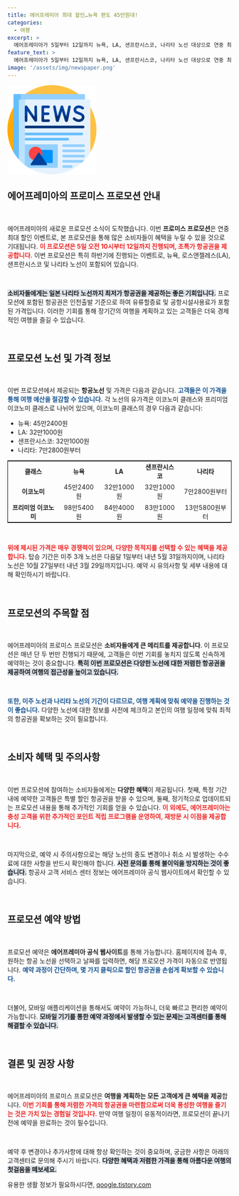 ```yaml
---
title: 에어프레미아 최대 할인…뉴욕 편도 45만원대!
categories:
  - 여행
excerpt: >
  에어프레미아가 5일부터 12일까지 뉴욕, LA, 샌프란시스코, 나리타 노선 대상으로 연중 최대 할인 이벤트 프로미스를 진행합니다! 편도 항공권이 7만2800원부터 시작, 저렴한 가격에 해외 여행을 계획할 절호의 기회입니다!
feature_text: >
  에어프레미아가 5일부터 12일까지 뉴욕, LA, 샌프란시스코, 나리타 노선 대상으로 연중 최대 할인 이벤트 프로미스를 진행합니다! 편도 항공권이 7만2800원부터 시작, 저렴한 가격에 해외 여행을 계획할 절호의 기회입니다!
image: '/assets/img/newspaper.png'
---
```


<p><img src="/assets/img/newspaper.png" alt="kimp 속보" /></p>

<h2 data-ke-size="size26">에어프레미아의 프로미스 프로모션 안내</h2>

<p data-ke-size="size16">&nbsp;</p>

<p>에어프레미아의 새로운 프로모션 소식이 도착했습니다. 이번 <b>프로미스 프로모션</b>은 연중 최대 할인 이벤트로, 본 프로모션을 통해 많은 소비자들이 혜택을 누릴 수 있을 것으로 기대됩니다. <b><span style="color: #ee2323;">이 프로모션은 5일 오전 10시부터 12일까지 진행되며, 초특가 항공권을 제공합니다.</span></b> 이번 프로모션은 특히 하반기에 진행되는 이벤트로, 뉴욕, 로스앤젤레스(LA), 샌프란시스코 및 나리타 노선이 포함되어 있습니다. </p>

<p data-ke-size="size16">&nbsp;</p>

<p><b><span style="background-color: #21538527;">소비자들에게는 일본 나리타 노선까지 최저가 항공권을 제공하는 좋은 기회입니다.</span></b> 프로모션에 포함된 항공권은 인천출발 기준으로 하여 유류할증료 및 공항시설사용료가 포함된 가격입니다. 이러한 기회를 통해 장기간의 여행을 계획하고 있는 고객들은 더욱 경제적인 여행을 즐길 수 있습니다.</p>

<p data-ke-size="size16">&nbsp;</p>

<h2 data-ke-size="size26">프로모션 노선 및 가격 정보</h2>

<p data-ke-size="size16">&nbsp;</p>

<p>이번 프로모션에서 제공되는 <b>항공노선</b> 및 가격은 다음과 같습니다. <b><span style="color: #1a5490;">고객들은 이 가격을 통해 여행 예산을 절감할 수 있습니다.</span></b> 각 노선의 유가격은 이코노미 클래스와 프리미엄 이코노미 클래스로 나뉘어 있으며, 이코노미 클래스의 경우 다음과 같습니다:</p>

<ul>
  <li>뉴욕: 45만2400원</li>
  <li>LA: 32만1000원</li>
  <li>샌프란시스코: 32만1000원</li>
  <li>나리타: 7만2800원부터</li>
</ul>

<table style="width:100%; border:1px solid #000;">
  <tr>
    <td style="text-align: center; height: 17px;"><b>클래스</b></td>
    <td style="text-align: center; height: 17px;"><b>뉴욕</b></td>
    <td style="text-align: center; height: 17px;"><b>LA</b></td>
    <td style="text-align: center; height: 17px;"><b>샌프란시스코</b></td>
    <td style="text-align: center; height: 17px;"><b>나리타</b></td>
  </tr>
  <tr>
    <td style="text-align: center; height: 17px;"><b>이코노미</b></td>
    <td style="text-align: center; height: 17px;">45만2400원</td>
    <td style="text-align: center; height: 17px;">32만1000원</td>
    <td style="text-align: center; height: 17px;">32만1000원</td>
    <td style="text-align: center; height: 17px;">7만2800원부터</td>
  </tr>
  <tr>
    <td style="text-align: center; height: 17px;"><b>프리미엄 이코노미</b></td>
    <td style="text-align: center; height: 17px;">98만5400원</td>
    <td style="text-align: center; height: 17px;">84만4000원</td>
    <td style="text-align: center; height: 17px;">83만1000원</td>
    <td style="text-align: center; height: 17px;">13만5800원부터</td>
  </tr>
</table>

<p data-ke-size="size16">&nbsp;</p>

<p><b><span style="color: #ee2323;">위에 제시된 가격은 매우 경쟁력이 있으며, 다양한 목적지를 선택할 수 있는 혜택을 제공합니다.</span></b> 탑승 기간은 미주 3개 노선은 다음달 1일부터 내년 5월 31일까지이며, 나리타 노선은 10월 27일부터 내년 3월 29일까지입니다. 예약 시 유의사항 및 세부 내용에 대해 확인하시기 바랍니다.</p>

<p data-ke-size="size16">&nbsp;</p>

<h2 data-ke-size="size26">프로모션의 주목할 점</h2>

<p data-ke-size="size16">&nbsp;</p>

<p>에어프레미아의 프로미스 프로모션은 <b>소비자들에게 큰 메리트를 제공합니다</b>. 이 프로모션은 매년 단 두 번만 진행되기 때문에, 고객들은 이번 기회를 놓치지 않도록 신속하게 예약하는 것이 중요합니다. <b><span style="background-color: #21538527;">특히 이번 프로모션은 다양한 노선에 대한 저렴한 항공권을 제공하여 여행의 접근성을 높이고 있습니다.</span></b></p>

<p data-ke-size="size16">&nbsp;</p>

<p><b><span style="color: #1a5490;">또한, 미주 노선과 나리타 노선의 기간이 다르므로, 여행 계획에 맞춰 예약을 진행하는 것이 좋습니다.</span></b> 다양한 노선에 대한 정보를 사전에 체크하고 본인의 여행 일정에 맞춰 최적의 항공권을 확보하는 것이 필요합니다.</p>

<p data-ke-size="size16">&nbsp;</p>

<h2 data-ke-size="size26">소비자 혜택 및 주의사항</h2>

<p data-ke-size="size16">&nbsp;</p>

<p>이번 프로모션에 참여하는 소비자들에게는 <b>다양한 혜택</b>이 제공됩니다. 첫째, 특정 기간 내에 예약한 고객들은 특별 할인 항공권을 받을 수 있으며, 둘째, 정기적으로 업데이트되는 프로모션 내용을 통해 추가적인 기회를 얻을 수 있습니다. <b><span style="color: #ee2323;">이 외에도, 에어프레미아는 충성 고객을 위한 추가적인 포인트 적립 프로그램을 운영하여, 재방문 시 이점을 제공합니다.</span></b></p>

<p data-ke-size="size16">&nbsp;</p>

<p>마지막으로, 예약 시 주의사항으로는 해당 노선의 중도 변경이나 취소 시 발생하는 수수료에 대한 사항을 반드시 확인해야 합니다. <b><span style="background-color: #21538527;">사전 문의를 통해 불이익을 방지하는 것이 좋습니다.</span></b> 항공사 고객 서비스 센터 정보는 에어프레미아 공식 웹사이트에서 확인할 수 있습니다.</p>

<p data-ke-size="size16">&nbsp;</p>

<h2 data-ke-size="size26">프로모션 예약 방법</h2>

<p data-ke-size="size16">&nbsp;</p>

<p>프로모션 예약은 <b>에어프레미아 공식 웹사이트</b>를 통해 가능합니다. 홈페이지에 접속 후, 원하는 항공 노선을 선택하고 날짜를 입력하면, 해당 프로모션 가격이 자동으로 반영됩니다. <b><span style="color: #1a5490;">예약 과정이 간단하며, 몇 가지 클릭으로 할인 항공권을 손쉽게 확보할 수 있습니다.</span></b></p>

<p data-ke-size="size16">&nbsp;</p>

<p>더불어, 모바일 애플리케이션을 통해서도 예약이 가능하니, 더욱 빠르고 편리한 예약이 가능합니다. <b><span style="background-color: #21538527;">모바일 기기를 통한 예약 과정에서 발생할 수 있는 문제는 고객센터를 통해 해결할 수 있습니다.</span></b> </p>

<p data-ke-size="size16">&nbsp;</p>

<h2 data-ke-size="size26">결론 및 권장 사항</h2>

<p data-ke-size="size16">&nbsp;</p>

<p>에어프레미아의 프로미스 프로모션은 <b>여행을 계획하는 모든 고객에게 큰 혜택을 제공</b>합니다. <b><span style="color: #ee2323;">이번 기회를 통해 저렴한 가격의 항공권을 마련함으로써 더욱 풍성한 여행을 즐기는 것은 가치 있는 경험일 것입니다.</span></b> 만약 여행 일정이 유동적이라면, 프로모션이 끝나기 전에 예약을 완료하는 것이 필수입니다. </p>

<p data-ke-size="size16">&nbsp;</p>

<p>예약 후 변경이나 추가사항에 대해 항상 확인하는 것이 중요하며, 궁금한 사항은 아래의 고객센터로 문의해 주시기 바랍니다. <b><span style="background-color: #21538527;">다양한 혜택과 저렴한 가격을 통해 아름다운 여행의 첫걸음을 떼보세요.</span></b></p>
유용한 생활 정보가 필요하시다면, <a href="https://qoogle.tistory.com" rel="dofollow">qoogle.tistory.com</a>


